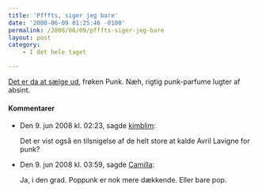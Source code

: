 ```yaml
---
title: 'Pfffts, siger jeg bare'
date: '2008-06-09 01:25:46 -0100'
permalink: /2008/06/09/pfffts-siger-jeg-bare
layout: post
category:
    - I det hele taget

---
```

[Det er da at sælge ud](http://politiken.dk/kultur/article520917.ece), frøken Punk. Næh, rigtig punk-parfume lugter af absint.
<div class="vintage-comments">
<h4>Kommentarer </h4>
<ul class="vintage-comments-list"><li>
<p class="comment-meta">Den <time datetime="2008-06-09T14:23:49+02:00">9. jun 2008 kl.  02:23</time>, sagde <a href="http://kimblim.dk">kimblim</a>:</p>
<p>Det er vist også en tilsnigelse af de helt store at kalde Avril Lavigne for punk?</p>
</li>

<li>
<p class="comment-meta">Den <time datetime="2008-06-09T15:59:12+02:00">9. jun 2008 kl.  03:59</time>, sagde <a href="http://">Camilla</a>:</p>
<p>Ja, i den grad. Poppunk er nok mere dækkende. Eller bare pop.</p>
</li>
</ul>
</div>
